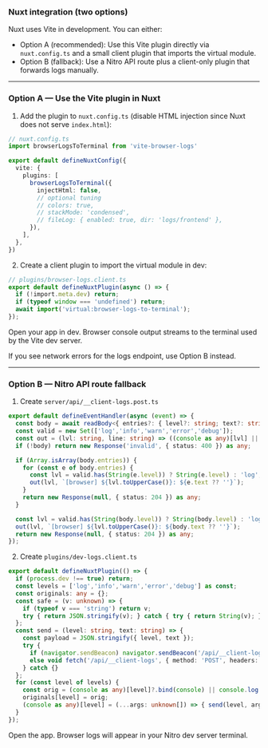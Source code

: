 ### Nuxt integration (two options)

Nuxt uses Vite in development. You can either:
- Option A (recommended): Use this Vite plugin directly via `nuxt.config.ts` and a small client plugin that imports the virtual module.
- Option B (fallback): Use a Nitro API route plus a client-only plugin that forwards logs manually.

---

### Option A — Use the Vite plugin in Nuxt

1) Add the plugin to `nuxt.config.ts` (disable HTML injection since Nuxt does not serve `index.html`):

```ts
// nuxt.config.ts
import browserLogsToTerminal from 'vite-browser-logs'

export default defineNuxtConfig({
  vite: {
    plugins: [
      browserLogsToTerminal({
        injectHtml: false,
        // optional tuning
        // colors: true,
        // stackMode: 'condensed',
        // fileLog: { enabled: true, dir: 'logs/frontend' },
      }),
    ],
  },
})
```

2) Create a client plugin to import the virtual module in dev:

```ts
// plugins/browser-logs.client.ts
export default defineNuxtPlugin(async () => {
  if (!import.meta.dev) return;
  if (typeof window === 'undefined') return;
  await import('virtual:browser-logs-to-terminal');
});
```

Open your app in dev. Browser console output streams to the terminal used by the Vite dev server.

If you see network errors for the logs endpoint, use Option B instead.

---

### Option B — Nitro API route fallback

1) Create `server/api/__client-logs.post.ts`

```ts
export default defineEventHandler(async (event) => {
  const body = await readBody<{ entries?: { level?: string; text?: string }[]; level?: string; text?: string } | null>(event);
  const valid = new Set(['log','info','warn','error','debug']);
  const out = (lvl: string, line: string) => ((console as any)[lvl] || console.log)(line);
  if (!body) return new Response('invalid', { status: 400 }) as any;

  if (Array.isArray(body.entries)) {
    for (const e of body.entries) {
      const lvl = valid.has(String(e.level)) ? String(e.level) : 'log';
      out(lvl, `[browser] ${lvl.toUpperCase()}: ${e.text ?? ''}`);
    }
    return new Response(null, { status: 204 }) as any;
  }

  const lvl = valid.has(String(body.level)) ? String(body.level) : 'log';
  out(lvl, `[browser] ${lvl.toUpperCase()}: ${body.text ?? ''}`);
  return new Response(null, { status: 204 }) as any;
});
```

2) Create `plugins/dev-logs.client.ts`

```ts
export default defineNuxtPlugin(() => {
  if (process.dev !== true) return;
  const levels = ['log','info','warn','error','debug'] as const;
  const originals: any = {};
  const safe = (v: unknown) => {
    if (typeof v === 'string') return v;
    try { return JSON.stringify(v); } catch { try { return String(v); } catch { return '[Unserializable]'; } }
  };
  const send = (level: string, text: string) => {
    const payload = JSON.stringify({ level, text });
    try {
      if (navigator.sendBeacon) navigator.sendBeacon('/api/__client-logs', new Blob([payload], { type: 'application/json' }));
      else void fetch('/api/__client-logs', { method: 'POST', headers: { 'content-type': 'application/json' }, body: payload, keepalive: true, cache: 'no-store' });
    } catch {}
  };
  for (const level of levels) {
    const orig = (console as any)[level]?.bind(console) || console.log.bind(console);
    originals[level] = orig;
    (console as any)[level] = (...args: unknown[]) => { send(level, args.map(safe).join(' ')); try { orig(...args); } catch {} };
  }
});
```

Open the app. Browser logs will appear in your Nitro dev server terminal.
